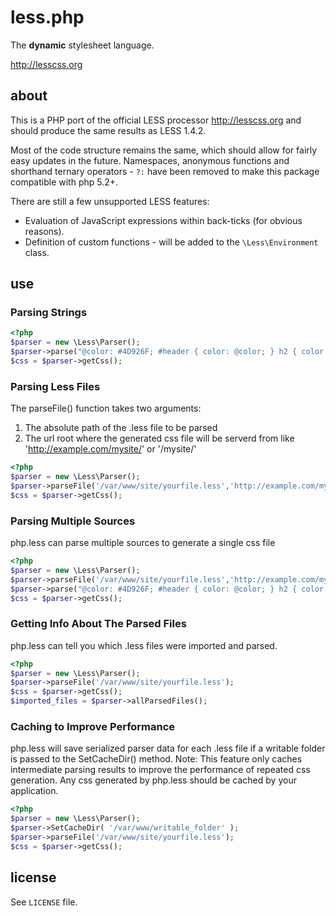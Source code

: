 less.php
========

The **dynamic** stylesheet language.

<http://lesscss.org>

about
-----

This is a PHP port of the official LESS processor <http://lesscss.org> and should produce the same results as LESS 1.4.2.

Most of the code structure remains the same, which should allow for fairly easy updates in the future.
Namespaces, anonymous functions and shorthand ternary operators - `?:` have been removed to make this package compatible with php 5.2+.

There are still a few unsupported LESS features:

- Evaluation of JavaScript expressions within back-ticks (for obvious reasons).
- Definition of custom functions - will be added to the `\Less\Environment` class.



use
---

### Parsing Strings

```php
<?php
$parser = new \Less\Parser();
$parser->parse("@color: #4D926F; #header { color: @color; } h2 { color: @color; }");
$css = $parser->getCss();
```


### Parsing Less Files
The parseFile() function takes two arguments:
1) The absolute path of the .less file to be parsed
2) The url root where the generated css file will be serverd from like 'http://example.com/mysite/' or '/mysite/'


```php
<?php
$parser = new \Less\Parser();
$parser->parseFile('/var/www/site/yourfile.less','http://example.com/mysite/');
$css = $parser->getCss();
```


### Parsing Multiple Sources
php.less can parse multiple sources to generate a single css file

```php
<?php
$parser = new \Less\Parser();
$parser->parseFile('/var/www/site/yourfile.less','http://example.com/mysite/');
$parser->parse("@color: #4D926F; #header { color: @color; } h2 { color: @color; }");
$css = $parser->getCss();
```


### Getting Info About The Parsed Files
php.less can tell you which .less files were imported and parsed.
```php
<?php
$parser = new \Less\Parser();
$parser->parseFile('/var/www/site/yourfile.less');
$css = $parser->getCss();
$imported_files = $parser->allParsedFiles();
```


### Caching to Improve Performance
php.less will save serialized parser data for each .less file if a writable folder is passed to the SetCacheDir() method.
Note: This feature only caches intermediate parsing results to improve the performance of repeated css generation.
Any css generated by php.less should be cached by your application.

```php
<?php
$parser = new \Less\Parser();
$parser->SetCacheDir( '/var/www/writable_folder' );
$parser->parseFile('/var/www/site/yourfile.less');
$css = $parser->getCss();
```




license
-------

See `LICENSE` file.
